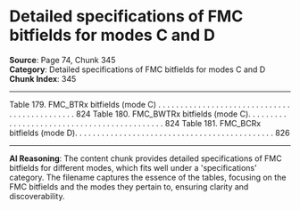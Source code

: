 # Detailed specifications of FMC bitfields for modes C and D

**Source**: Page 74, Chunk 345  
**Category**: Detailed specifications of FMC bitfields for modes C and D  
**Chunk Index**: 345

---

Table 179. FMC_BTRx bitfields (mode C) . . . . . . . . . . . . . . . . . . . . . . . . . . . . . . . . . . . . . . . . . . . . . 824
Table 180. FMC_BWTRx bitfields (mode C). . . . . . . . . . . . . . . . . . . . . . . . . . . . . . . . . . . . . . . . . . . . 824
Table 181. FMC_BCRx bitfields (mode D). . . . . . . . . . . . . . . . . . . . . . . . . . . . . . . . . . . . . . . . . . . . . 826

---

**AI Reasoning**: The content chunk provides detailed specifications of FMC bitfields for different modes, which fits well under a 'specifications' category. The filename captures the essence of the tables, focusing on the FMC bitfields and the modes they pertain to, ensuring clarity and discoverability.
